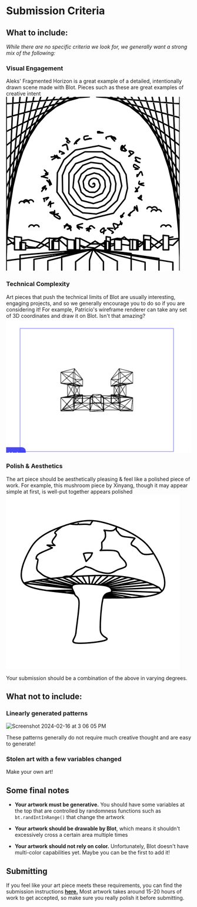 # Submission Criteria

## What to include:

*While there are no specific criteria we look for, we generally want a strong mix of the following:*


### Visual Engagement
Aleks' Fragmented Horizon is a great example of a detailed, intentionally drawn scene made with Blot. Pieces such as these are great examples of creative intent
![Fragmented Horizon](https://raw.githubusercontent.com/hackclub/blot/0348ab62bc134a37079d9cfc75db4593535f2eb7/art/FragmentedHorizon-Aleks/snapshots/snapshot3.png)

### Technical Complexity
Art pieces that push the technical limits of Blot are usually interesting, engaging projects, and so we generally encourage you to do so if you are considering it! For example, Patricio's wireframe renderer can take any set of 3D coordinates and draw it on Blot. Isn't that amazing?
![Wireframe Renderer](https://raw.githubusercontent.com/hackclub/blot/f6fa3bfc340106087b884d1e5fdc4a08b055a5e4/art/wireframerenderer-Patricio/snapshots/0.png)


### Polish & Aesthetics
The art piece should be aesthetically pleasing & feel like a polished piece of work. For example, this mushroom piece by Xinyang, though it may appear simple at first, is well-put together appears polished
![MushroomScreenshot](https://raw.githubusercontent.com/hackclub/blot/df86c958255b5ceea559943b42da41348d9ea166/art/muchroomForMushrooms-Xinyang/snapshots/image1.png)


Your submission should be a combination of the above in varying degrees.

## What not to include:

### Linearly generated patterns
![Screenshot 2024-02-16 at 3 06 05 PM](https://github.com/hackclub/blot/assets/27078897/24e1d26b-1d09-4336-830d-b437ecf8bd10)

These patterns generally do not require much creative thought and are easy to generate!

### Stolen art with a few variables changed
Make your own art!

## Some final notes

- **Your artwork must be generative.** You should have some variables at the top that are controlled by randomness functions such as `bt.randIntInRange()` that change the artwork

- **Your artwork should be drawable by Blot**, which means it shouldn't excessively cross a certain area multiple times

- **Your artwork should not rely on color.** Unfortunately, Blot doesn't have multi-color capabilities yet. Maybe you can be the first to add it!

## Submitting
If you feel like your art piece meets these requirements, you can find the submission instructions **[here.](https://github.com/hackclub/blot/blob/main/docs/GET_A_BLOT.md)** 
Most artwork takes around 15-20 hours of work to get accepted, so make sure you really polish it before submitting. 